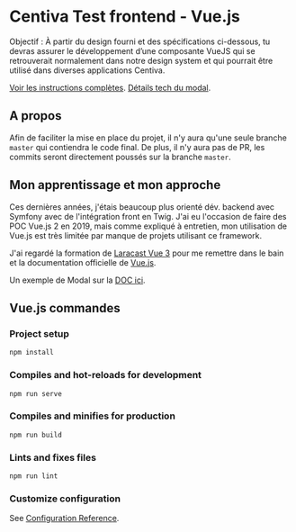 # Centiva Test frontend - Vue.js

Objectif : À partir du design fourni et des spécifications ci-dessous, tu devras assurer le
développement d’une composante VueJS qui se retrouverait normalement dans notre design system et qui pourrait être utilisé dans diverses applications Centiva.

[Voir les instructions complètes](documentation/InstructionsTestFrontend.pdf).
[Détails tech du modal](https://projects.invisionapp.com/share/Q5Z44MAPUV8#/screens).

## A propos

Afin de faciliter la mise en place du projet, il n'y aura qu'une seule branche `master` qui contiendra le code final.
De plus, il n'y aura pas de PR, les commits seront directement poussés sur la branche `master`.

## Mon apprentissage et mon approche

Ces dernières années, j'étais beaucoup plus orienté dév. backend avec Symfony avec de l'intégration front en Twig. 
J'ai eu l'occasion de faire des POC Vue.js 2 en 2019, mais comme expliqué à entretien, 
mon utilisation de Vue.js est très limitée par manque de projets utilisant ce framework.

J'ai regardé la formation de [Laracast Vue 3](https://laracasts.com/series/learn-vue-3-step-by-step) pour me remettre dans le bain et
la documentation officielle de [Vue.js](https://v3.vuejs.org/guide/introduction.html).

Un exemple de Modal sur la [DOC ici](https://v2.vuejs.org/v2/examples/modal.html).


## Vue.js commandes

### Project setup
```
npm install
```

### Compiles and hot-reloads for development
```
npm run serve
```

### Compiles and minifies for production
```
npm run build
```

### Lints and fixes files
```
npm run lint
```

### Customize configuration
See [Configuration Reference](https://cli.vuejs.org/config/).
